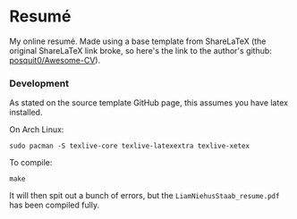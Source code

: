 # Resumé

My online resumé. Made using a base template from ShareLaTeX (the original ShareLaTeX link broke, so here's the link to the author's github: [posquit0/Awesome-CV](https://github.com/posquit0/Awesome-CV)).

### Development
As stated on the source template GitHub page, this assumes you have latex installed.

On Arch Linux:
```
sudo pacman -S texlive-core texlive-latexextra texlive-xetex
```

To compile:
```
make
```
It will then spit out a bunch of errors, but the `LiamNiehusStaab_resume.pdf` has been compiled fully.

